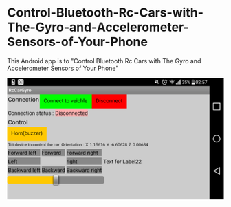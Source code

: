 # Control-Bluetooth-Rc-Cars-with-The-Gyro-and-Accelerometer-Sensors-of-Your-Phone

This Android app is to "Control Bluetooth Rc Cars with The Gyro and Accelerometer Sensors of Your Phone"

![alt text](https://github.com/ahmetakif/Control-Bluetooth-Rc-Cars-with-The-Gyro-and-Accelerometer-Sensors-of-Your-Phone/blob/master/IMAGES/1.png?raw=true)
